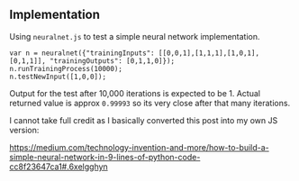 ## Implementation

Using ```neuralnet.js``` to test a simple neural network implementation.
```
var n = neuralnet({"trainingInputs": [[0,0,1],[1,1,1],[1,0,1],[0,1,1]], "trainingOutputs": [0,1,1,0]});
n.runTrainingProcess(10000);
n.testNewInput([1,0,0]);
```
Output for the test after 10,000 iterations is expected to be 1.  Actual returned value is approx ```0.99993``` so its very close after that many iterations.

I cannot take full credit as I basically converted this post into my own JS version:

https://medium.com/technology-invention-and-more/how-to-build-a-simple-neural-network-in-9-lines-of-python-code-cc8f23647ca1#.6xelgghyn